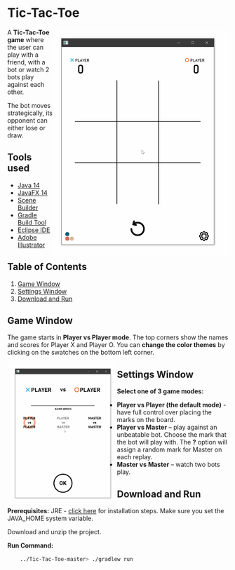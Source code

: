 

# Tic-Tac-Toe

<p align = "right">
  <img src="https://github.com/llisaeva/Tic-Tac-Toe/blob/master/demo_images/TicTacToe-Gameplay.gif" align ="right" alt="animated" width= "400"/>
</p>

A __Tic-Tac-Toe game__ where the user can play with a friend,
with a bot or watch 2 bots play against each other.

The bot moves strategically, its opponent can either lose or draw.

## Tools used
- [Java 14](https://www.oracle.com/java/technologies/javase-downloads.html)
- [JavaFX 14](https://openjfx.io/)
- [Scene Builder](https://gluonhq.com/products/scene-builder/)
- [Gradle Build Tool](https://gradle.org/)
- [Eclipse IDE](https://www.eclipse.org/eclipseide/)
- [Adobe Illustrator](https://www.adobe.com/products/illustrator.html)

## Table of Contents
1. [Game Window](#game-window)
2. [Settings Window](#settings-window)
3. [Download and Run](#download-and-run)

## Game Window
The game starts in __Player vs Player mode__. The top corners show the names and scores for Player X and Player O.
You can __change the color themes__ by clicking on the swatches on the bottom left corner.

<p align = "right">
  <img src="https://github.com/llisaeva/Tic-Tac-Toe/blob/master/demo_images/TicTacToe-Options.gif" align ="left" alt="animated" width= "250"/>
</p>

## Settings Window
__Select one of 3 game modes:__
- __Player vs Player (the default mode)__ - have full control over placing the marks on the board.
- __Player vs Master__ – play against an unbeatable bot. Choose the mark that the bot will play with. The __?__ option will assign a random mark for Master on each replay.
- __Master vs Master__ – watch two bots play.

## Download and Run
__Prerequisites:__ 
JRE - [click here](https://docs.oracle.com/goldengate/1212/gg-winux/GDRAD/java.htm#BGBFJHAB) for installation steps.
Make sure you set the JAVA_HOME system variable.

Download and unzip the project.

__Run Command:__

```bash
    ../Tic-Tac-Toe-master> ./gradlew run
```
